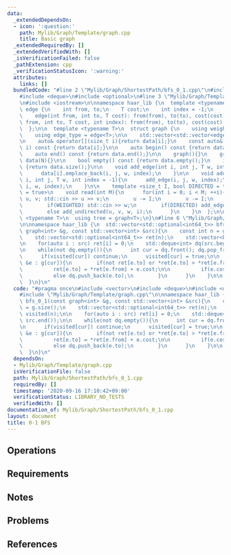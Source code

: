 ```yaml
---
data:
  _extendedDependsOn:
  - icon: ':question:'
    path: Mylib/Graph/Template/graph.cpp
    title: Basic graph
  _extendedRequiredBy: []
  _extendedVerifiedWith: []
  _isVerificationFailed: false
  _pathExtension: cpp
  _verificationStatusIcon: ':warning:'
  attributes:
    links: []
  bundledCode: "#line 2 \"Mylib/Graph/ShortestPath/bfs_0_1.cpp\"\n#include <vector>\n\
    #include <deque>\n#include <optional>\n#line 3 \"Mylib/Graph/Template/graph.cpp\"\
    \n#include <iostream>\n\nnamespace haar_lib {\n  template <typename T>\n  struct\
    \ edge {\n    int from, to;\n    T cost;\n    int index = -1;\n    edge(){}\n\
    \    edge(int from, int to, T cost): from(from), to(to), cost(cost){}\n    edge(int\
    \ from, int to, T cost, int index): from(from), to(to), cost(cost), index(index){}\n\
    \  };\n\n  template <typename T>\n  struct graph {\n    using weight_type = T;\n\
    \    using edge_type = edge<T>;\n\n    std::vector<std::vector<edge<T>>> data;\n\
    \n    auto& operator[](size_t i){return data[i];}\n    const auto& operator[](size_t\
    \ i) const {return data[i];}\n\n    auto begin() const {return data.begin();}\n\
    \    auto end() const {return data.end();}\n\n    graph(){}\n    graph(int N):\
    \ data(N){}\n\n    bool empty() const {return data.empty();}\n    int size() const\
    \ {return data.size();}\n\n    void add_edge(int i, int j, T w, int index = -1){\n\
    \      data[i].emplace_back(i, j, w, index);\n    }\n\n    void add_undirected(int\
    \ i, int j, T w, int index = -1){\n      add_edge(i, j, w, index);\n      add_edge(j,\
    \ i, w, index);\n    }\n\n    template <size_t I, bool DIRECTED = true, bool WEIGHTED\
    \ = true>\n    void read(int M){\n      for(int i = 0; i < M; ++i){\n        int\
    \ u, v; std::cin >> u >> v;\n        u -= I;\n        v -= I;\n        T w = 1;\n\
    \        if(WEIGHTED) std::cin >> w;\n        if(DIRECTED) add_edge(u, v, w, i);\n\
    \        else add_undirected(u, v, w, i);\n      }\n    }\n  };\n\n  template\
    \ <typename T>\n  using tree = graph<T>;\n}\n#line 6 \"Mylib/Graph/ShortestPath/bfs_0_1.cpp\"\
    \n\nnamespace haar_lib {\n  std::vector<std::optional<int64_t>> bfs_0_1(const\
    \ graph<int> &g, const std::vector<int> &src){\n    const int n = g.size();\n\
    \    std::vector<std::optional<int64_t>> ret(n);\n    std::vector<bool> visited(n);\n\
    \n    for(auto i : src) ret[i] = 0;\n    std::deque<int> dq(src.begin(), src.end());\n\
    \n    while(not dq.empty()){\n      int cur = dq.front(); dq.pop_front();\n\n\
    \      if(visited[cur]) continue;\n      visited[cur] = true;\n\n      for(auto\
    \ &e : g[cur]){\n        if(not ret[e.to] or *ret[e.to] > *ret[e.from] + e.cost){\n\
    \          ret[e.to] = *ret[e.from] + e.cost;\n\n          if(e.cost == 0) dq.push_front(e.to);\n\
    \          else dq.push_back(e.to);\n        }\n      }\n    }\n\n    return ret;\n\
    \  }\n}\n"
  code: "#pragma once\n#include <vector>\n#include <deque>\n#include <optional>\n\
    #include \"Mylib/Graph/Template/graph.cpp\"\n\nnamespace haar_lib {\n  std::vector<std::optional<int64_t>>\
    \ bfs_0_1(const graph<int> &g, const std::vector<int> &src){\n    const int n\
    \ = g.size();\n    std::vector<std::optional<int64_t>> ret(n);\n    std::vector<bool>\
    \ visited(n);\n\n    for(auto i : src) ret[i] = 0;\n    std::deque<int> dq(src.begin(),\
    \ src.end());\n\n    while(not dq.empty()){\n      int cur = dq.front(); dq.pop_front();\n\
    \n      if(visited[cur]) continue;\n      visited[cur] = true;\n\n      for(auto\
    \ &e : g[cur]){\n        if(not ret[e.to] or *ret[e.to] > *ret[e.from] + e.cost){\n\
    \          ret[e.to] = *ret[e.from] + e.cost;\n\n          if(e.cost == 0) dq.push_front(e.to);\n\
    \          else dq.push_back(e.to);\n        }\n      }\n    }\n\n    return ret;\n\
    \  }\n}\n"
  dependsOn:
  - Mylib/Graph/Template/graph.cpp
  isVerificationFile: false
  path: Mylib/Graph/ShortestPath/bfs_0_1.cpp
  requiredBy: []
  timestamp: '2020-09-16 17:10:42+09:00'
  verificationStatus: LIBRARY_NO_TESTS
  verifiedWith: []
documentation_of: Mylib/Graph/ShortestPath/bfs_0_1.cpp
layout: document
title: 0-1 BFS
---
```


## Operations

## Requirements

## Notes

## Problems

## References
